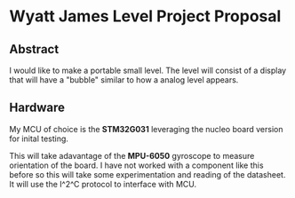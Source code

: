 # Wyatt James Level Project Proposal

## **Abstract**
I would like to make a portable small level. The level will consist of a
display that will have a "bubble" similar to how a analog level appears.

## **Hardware**
My MCU of choice is the **STM32G031** leveraging the nucleo board version for
inital testing. 

This will take adavantage of the **MPU-6050** gyroscope to measure orientation
of the board. I have not worked with a component like this before so this will
take some experimentation and reading of the datasheet. It will use the
I^2^C protocol to interface with MCU.
